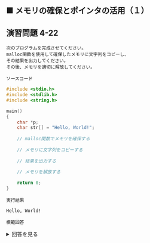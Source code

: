 ## ■ メモリの確保とポインタの活用（１）

## 演習問題 4-22

```
次のプログラムを完成させてください。
malloc関数を使用して確保したメモリに文字列をコピーし、
その結果を出力してください。
その後、メモリを適切に解放してください。
```

`ソースコード`

```c
#include <stdio.h>
#include <stdlib.h>
#include <string.h>

main()
{
    char *p;
    char str[] = "Hello, World!";
    
    // malloc関数でメモリを確保する
    
    // メモリに文字列をコピーする
    
    // 結果を出力する

    // メモリを解放する
    
    return 0;
}
```

`実行結果`

```
Hello, World!
```

`模範回答`
<details>
<summary>回答を見る</summary>

```c
#include <stdio.h>
#include <stdlib.h>
#include <string.h>

main()
{
  char *p;
  char str[] = "Hello, World!";
  
  // malloc関数でメモリを確保する
  p = (char *)malloc((strlen(str) + 1) * sizeof(char));
  
  // メモリに文字列をコピーする
  strcpy(p, str);
  
  // 結果を出力する
  printf("%s\n", p);
  
  // メモリを解放する
  free(p);
}
```

</details>
